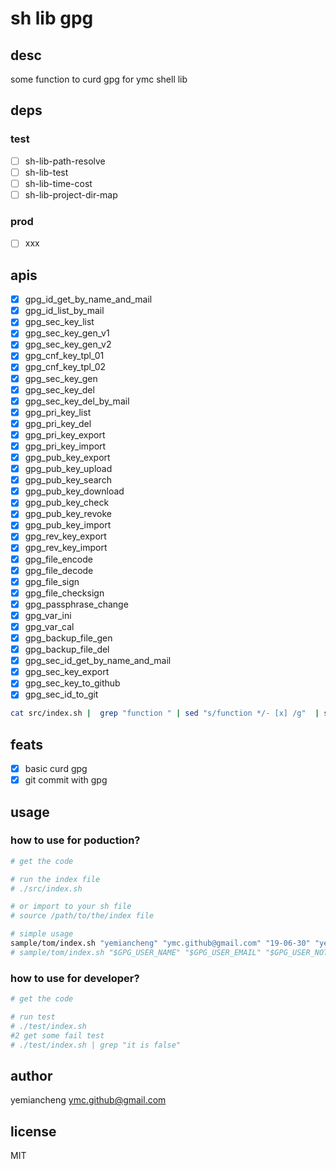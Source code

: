 # sh lib gpg
## desc

some function to curd gpg for ymc shell lib

## deps

### test

- [ ] sh-lib-path-resolve
- [ ] sh-lib-test
- [ ] sh-lib-time-cost
- [ ] sh-lib-project-dir-map

### prod

- [ ] xxx

## apis

- [x] gpg_id_get_by_name_and_mail
- [x] gpg_id_list_by_mail
- [x] gpg_sec_key_list
- [x] gpg_sec_key_gen_v1
- [x] gpg_sec_key_gen_v2
- [x] gpg_cnf_key_tpl_01
- [x] gpg_cnf_key_tpl_02
- [x] gpg_sec_key_gen
- [x] gpg_sec_key_del
- [x] gpg_sec_key_del_by_mail
- [x] gpg_pri_key_list
- [x] gpg_pri_key_del
- [x] gpg_pri_key_export
- [x] gpg_pri_key_import
- [x] gpg_pub_key_export
- [x] gpg_pub_key_upload
- [x] gpg_pub_key_search
- [x] gpg_pub_key_download
- [x] gpg_pub_key_check
- [x] gpg_pub_key_revoke
- [x] gpg_pub_key_import
- [x] gpg_rev_key_export
- [x] gpg_rev_key_import
- [x] gpg_file_encode
- [x] gpg_file_decode
- [x] gpg_file_sign
- [x] gpg_file_checksign
- [x] gpg_passphrase_change
- [x] gpg_var_ini
- [x] gpg_var_cal
- [x] gpg_backup_file_gen
- [x] gpg_backup_file_del
- [x] gpg_sec_id_get_by_name_and_mail
- [x] gpg_sec_key_export
- [x] gpg_sec_key_to_github
- [x] gpg_sec_id_to_git

```sh
cat src/index.sh |  grep "function " | sed "s/function */- [x] /g"  | sed "s/(.*) *{//g"
```

## feats

- [x] basic curd gpg
- [x] git commit with gpg

## usage

### how to use for poduction?

```sh
# get the code

# run the index file
# ./src/index.sh

# or import to your sh file
# source /path/to/the/index file

# simple usage
sample/tom/index.sh "yemiancheng" "ymc.github@gmail.com" "19-06-30" "yemiancheng123" "2y"
# sample/tom/index.sh "$GPG_USER_NAME" "$GPG_USER_EMAIL" "$GPG_USER_NOTE" "$GPG_PASSPHRASE" "$GPG_KEY_EXP"
```

### how to use for developer?

```sh
# get the code

# run test
# ./test/index.sh
#2 get some fail test
# ./test/index.sh | grep "it is false"
```

## author

yemiancheng <ymc.github@gmail.com>

## license

MIT
